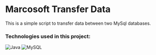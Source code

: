 # Marcosoft Transfer Data

This is a simple script to transfer data between two MySql databases.

### Technologies used in this project:

![Java](https://img.shields.io/badge/Java-ED8B00?style=flat-square&logo=openjdk&logoColor=white)
![MySQL](https://img.shields.io/badge/-MySQL-4479A1?style=flat-square&logo=mysql&logoColor=white)